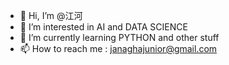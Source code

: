 - 👋 Hi, I’m @江河
- 👀 I’m interested in AI and DATA SCIENCE
- 🌱 I’m currently learning PYTHON and other stuff
- 📫 How to reach me : janaghajunior@gmail.com

<!---
Junior-DS/Junior-DS is a ✨ special ✨ repository because its `README.md` (this file) appears on your GitHub profile.
You can click the Preview link to take a look at your changes.
--->
